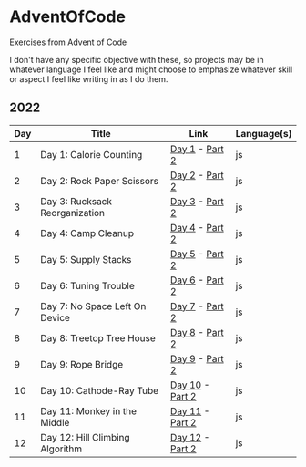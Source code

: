 # AdventOfCode

Exercises from Advent of Code

I don't have any specific objective with these, so projects may be in whatever language I feel like and might choose to emphasize whatever skill or aspect I feel like writing in as I do them.

## 2022

| Day | Title                           | Link                                                                                                  | Language(s) |
| --- | ------------------------------- | ----------------------------------------------------------------------------------------------------- | ----------- |
| 1   | Day 1: Calorie Counting         | [Day 1](https://adventofcode.com/2022/day/1) - [Part 2](https://adventofcode.com/2022/day/1#part2)    | js          |
| 2   | Day 2: Rock Paper Scissors      | [Day 2](https://adventofcode.com/2022/day/2) - [Part 2](https://adventofcode.com/2022/day/2#part2)    | js          |
| 3   | Day 3: Rucksack Reorganization  | [Day 3](https://adventofcode.com/2022/day/3) - [Part 2](https://adventofcode.com/2022/day/3#part2)    | js          |
| 4   | Day 4: Camp Cleanup             | [Day 4](https://adventofcode.com/2022/day/4) - [Part 2](https://adventofcode.com/2022/day/4#part2)    | js          |
| 5   | Day 5: Supply Stacks            | [Day 5](https://adventofcode.com/2022/day/5) - [Part 2](https://adventofcode.com/2022/day/5#part2)    | js          |
| 6   | Day 6: Tuning Trouble           | [Day 6](https://adventofcode.com/2022/day/6) - [Part 2](https://adventofcode.com/2022/day/6#part2)    | js          |
| 7   | Day 7: No Space Left On Device  | [Day 7](https://adventofcode.com/2022/day/7) - [Part 2](https://adventofcode.com/2022/day/7#part2)    | js          |
| 8   | Day 8: Treetop Tree House       | [Day 8](https://adventofcode.com/2022/day/8) - [Part 2](https://adventofcode.com/2022/day/8#part2)    | js          |
| 9   | Day 9: Rope Bridge              | [Day 9](https://adventofcode.com/2022/day/9) - [Part 2](https://adventofcode.com/2022/day/9#part2)    | js          |
| 10  | Day 10: Cathode-Ray Tube        | [Day 10](https://adventofcode.com/2022/day/10) - [Part 2](https://adventofcode.com/2022/day/10#part2) | js          |
| 11  | Day 11: Monkey in the Middle    | [Day 11](https://adventofcode.com/2022/day/11) - [Part 2](https://adventofcode.com/2022/day/11#part2) | js          |
| 12  | Day 12: Hill Climbing Algorithm | [Day 12](https://adventofcode.com/2022/day/12) - [Part 2](https://adventofcode.com/2022/day/12#part2) | js          |
